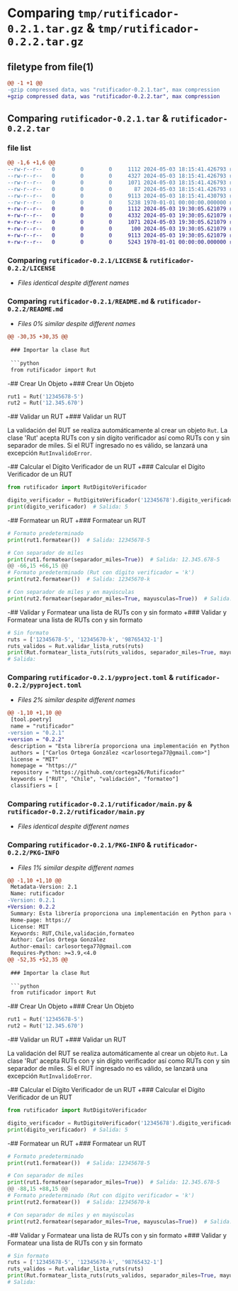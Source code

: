 # Comparing `tmp/rutificador-0.2.1.tar.gz` & `tmp/rutificador-0.2.2.tar.gz`

## filetype from file(1)

```diff
@@ -1 +1 @@
-gzip compressed data, was "rutificador-0.2.1.tar", max compression
+gzip compressed data, was "rutificador-0.2.2.tar", max compression
```

## Comparing `rutificador-0.2.1.tar` & `rutificador-0.2.2.tar`

### file list

```diff
@@ -1,6 +1,6 @@
--rw-r--r--   0        0        0     1112 2024-05-03 18:15:41.426793 rutificador-0.2.1/LICENSE
--rw-r--r--   0        0        0     4327 2024-05-03 18:15:41.426793 rutificador-0.2.1/README.md
--rw-r--r--   0        0        0     1071 2024-05-03 18:15:41.426793 rutificador-0.2.1/pyproject.toml
--rw-r--r--   0        0        0       87 2024-05-03 18:15:41.426793 rutificador-0.2.1/rutificador/__init__.py
--rw-r--r--   0        0        0     9113 2024-05-03 18:15:41.430793 rutificador-0.2.1/rutificador/main.py
--rw-r--r--   0        0        0     5238 1970-01-01 00:00:00.000000 rutificador-0.2.1/PKG-INFO
+-rw-r--r--   0        0        0     1112 2024-05-03 19:30:05.621079 rutificador-0.2.2/LICENSE
+-rw-r--r--   0        0        0     4332 2024-05-03 19:30:05.621079 rutificador-0.2.2/README.md
+-rw-r--r--   0        0        0     1071 2024-05-03 19:30:05.621079 rutificador-0.2.2/pyproject.toml
+-rw-r--r--   0        0        0      100 2024-05-03 19:30:05.621079 rutificador-0.2.2/rutificador/__init__.py
+-rw-r--r--   0        0        0     9113 2024-05-03 19:30:05.621079 rutificador-0.2.2/rutificador/main.py
+-rw-r--r--   0        0        0     5243 1970-01-01 00:00:00.000000 rutificador-0.2.2/PKG-INFO
```

### Comparing `rutificador-0.2.1/LICENSE` & `rutificador-0.2.2/LICENSE`

 * *Files identical despite different names*

### Comparing `rutificador-0.2.1/README.md` & `rutificador-0.2.2/README.md`

 * *Files 0% similar despite different names*

```diff
@@ -30,35 +30,35 @@
 
 ### Importar la clase Rut
 
 ```python
 from rutificador import Rut
 ```
 
-## Crear Un Objeto
+### Crear Un Objeto
 
 ```python
 rut1 = Rut('12345678-5')
 rut2 = Rut('12.345.670')
 ```
 
-## Validar un RUT
+### Validar un RUT
 
 La validación del RUT se realiza automáticamente al crear un objeto `Rut`. La clase 'Rut' acepta RUTs con y sin dígito verificador así como RUTs con y sin separador de miles. Si el RUT ingresado no es válido, se lanzará una excepción `RutInvalidoError`.
 
-## Calcular el Dígito Verificador de un RUT
+### Calcular el Dígito Verificador de un RUT
 
 ```python
 from rutificador import RutDigitoVerificador
 
 digito_verificador = RutDigitoVerificador('12345678').digito_verificador
 print(digito_verificador)  # Salida: 5
 ```
 
-## Formatear un RUT
+### Formatear un RUT
 
 ```python
 # Formato predeterminado
 print(rut1.formatear())  # Salida: 12345678-5
 
 # Con separador de miles
 print(rut1.formatear(separador_miles=True))  # Salida: 12.345.678-5
@@ -66,15 +66,15 @@
 # Formato predeterminado (Rut con dígito verificador = 'k')
 print(rut2.formatear())  # Salida: 12345670-k
 
 # Con separador de miles y en mayúsculas
 print(rut2.formatear(separador_miles=True, mayusculas=True))  # Salida: 12.345.670-K
 ```
 
-## Validar y Formatear una lista de RUTs con y sin formato
+### Validar y Formatear una lista de RUTs con y sin formato
 
 ```python
 # Sin formato
 ruts = ['12345678-5', '12345670-k', '98765432-1']
 ruts_validos = Rut.validar_lista_ruts(ruts)
 print(Rut.formatear_lista_ruts(ruts_validos, separador_miles=True, mayusculas=True))
 # Salida:
```

### Comparing `rutificador-0.2.1/pyproject.toml` & `rutificador-0.2.2/pyproject.toml`

 * *Files 2% similar despite different names*

```diff
@@ -1,10 +1,10 @@
 [tool.poetry]
 name = "rutificador"
-version = "0.2.1"
+version = "0.2.2"
 description = "Esta librería proporciona una implementación en Python para validar y formatear el Rol Único Tributario (RUT) utilizado en Chile."
 authors = ["Carlos Ortega González <carlosortega77@gmail.com>"]
 license = "MIT"
 homepage = "https://"
 repository = "https://github.com/cortega26/Rutificador"
 keywords = ["RUT", "Chile", "validación", "formateo"]
 classifiers = [
```

### Comparing `rutificador-0.2.1/rutificador/main.py` & `rutificador-0.2.2/rutificador/main.py`

 * *Files identical despite different names*

### Comparing `rutificador-0.2.1/PKG-INFO` & `rutificador-0.2.2/PKG-INFO`

 * *Files 1% similar despite different names*

```diff
@@ -1,10 +1,10 @@
 Metadata-Version: 2.1
 Name: rutificador
-Version: 0.2.1
+Version: 0.2.2
 Summary: Esta librería proporciona una implementación en Python para validar y formatear el Rol Único Tributario (RUT) utilizado en Chile.
 Home-page: https://
 License: MIT
 Keywords: RUT,Chile,validación,formateo
 Author: Carlos Ortega González
 Author-email: carlosortega77@gmail.com
 Requires-Python: >=3.9,<4.0
@@ -52,35 +52,35 @@
 
 ### Importar la clase Rut
 
 ```python
 from rutificador import Rut
 ```
 
-## Crear Un Objeto
+### Crear Un Objeto
 
 ```python
 rut1 = Rut('12345678-5')
 rut2 = Rut('12.345.670')
 ```
 
-## Validar un RUT
+### Validar un RUT
 
 La validación del RUT se realiza automáticamente al crear un objeto `Rut`. La clase 'Rut' acepta RUTs con y sin dígito verificador así como RUTs con y sin separador de miles. Si el RUT ingresado no es válido, se lanzará una excepción `RutInvalidoError`.
 
-## Calcular el Dígito Verificador de un RUT
+### Calcular el Dígito Verificador de un RUT
 
 ```python
 from rutificador import RutDigitoVerificador
 
 digito_verificador = RutDigitoVerificador('12345678').digito_verificador
 print(digito_verificador)  # Salida: 5
 ```
 
-## Formatear un RUT
+### Formatear un RUT
 
 ```python
 # Formato predeterminado
 print(rut1.formatear())  # Salida: 12345678-5
 
 # Con separador de miles
 print(rut1.formatear(separador_miles=True))  # Salida: 12.345.678-5
@@ -88,15 +88,15 @@
 # Formato predeterminado (Rut con dígito verificador = 'k')
 print(rut2.formatear())  # Salida: 12345670-k
 
 # Con separador de miles y en mayúsculas
 print(rut2.formatear(separador_miles=True, mayusculas=True))  # Salida: 12.345.670-K
 ```
 
-## Validar y Formatear una lista de RUTs con y sin formato
+### Validar y Formatear una lista de RUTs con y sin formato
 
 ```python
 # Sin formato
 ruts = ['12345678-5', '12345670-k', '98765432-1']
 ruts_validos = Rut.validar_lista_ruts(ruts)
 print(Rut.formatear_lista_ruts(ruts_validos, separador_miles=True, mayusculas=True))
 # Salida:
```

